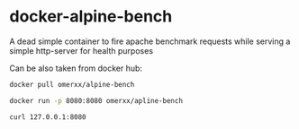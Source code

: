 # docker-alpine-bench
A dead simple container to fire apache benchmark requests while serving a simple http-server for health purposes

Can be also taken from docker hub:

```bash
docker pull omerxx/alpine-bench

docker run -p 8080:8080 omerxx/apline-bench

curl 127.0.0.1:8080
```
